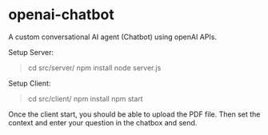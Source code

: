 # openai-chatbot
A custom conversational AI agent (Chatbot) using openAI APIs.


Setup Server:
> cd  src/server/
> npm install
> node server.js

Setup Client:
> cd  src/client/
> npm install
> npm start


Once the client start, you should be able to upload the PDF file.
Then set the context and enter your question in the chatbox and send.
